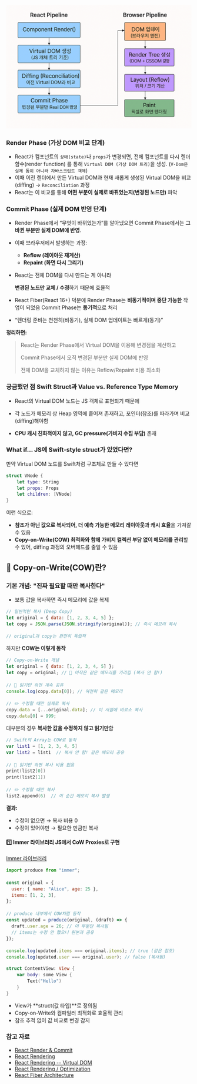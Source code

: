 ![React Rendering Process](./images/React-Rendering.png)

### Render Phase (가상 DOM 비교 단계)

- React가 컴포넌트의 `상태(state)`나 `props`가 변경되면,
  전체 컴포넌트를 다시 렌더 함수(render function) 를 통해 `Virtual DOM (가상 DOM 트리)`을 생성. (`V-Dom은 실제 돔이 아니라 자바스크립트 객체`)
- 이때 이전 렌더에서 만든 Virtual DOM과 현재 새롭게 생성된 Virtual DOM을 비교(diffing)
  → `Reconciliation` 과정
- React는 이 비교를 통해 **어떤 부분이 실제로 바뀌었는지(변경된 노드만)** 파악

### Commit Phase (실제 DOM 반영 단계)

- Render Phase에서 “무엇이 바뀌었는가”를 알아냈으면
  Commit Phase에서는 **그 바뀐 부분만 실제 DOM에 반영**.
- 이때 브라우저에서 발생하는 과정:
  - **Reflow (레이아웃 재계산)**
  - **Repaint (화면 다시 그리기)**
- React는 전체 DOM을 다시 만드는 게 아니라

  **변경된 노드만 교체 / 수정**하기 때문에 효율적

- React Fiber(React 16+) 덕분에 Render Phase는 **비동기적이며 중단 가능한** 작업이 되었음
  Commit Phase는 **동기적**으로 처리
- “렌더링 준비는 천천히(비동기), 실제 DOM 업데이트는 빠르게(동기)”

**정리하면:**

> React는 Render Phase에서 Virtual DOM을 이용해 변경점을 계산하고
>
> Commit Phase에서 오직 변경된 부분만 실제 DOM에 반영
>
> 전체 DOM을 교체하지 않는 이유는 Reflow/Repaint 비용 최소화

### 궁금했던 점 Swift Struct과 Value vs. Reference Type Memory

- React의 Virtual DOM 노드는 JS 객체로 표현되기 때문에

- 각 노드가 메모리 상 Heap 영역에 흩어져 존재하고, 포인터(참조)를 따라가며 비교(diffing)해야함
- **CPU 캐시 친화적이지 않고, GC pressure(가비지 수집 부담)** 존재

### What if... JS에 Swift-style struct가 있었다면?

만약 Virtual DOM 노드를 Swift처럼 구조체로 만들 수 있다면

```swift
struct VNode {
    let type: String
    let props: Props
    let children: [VNode]
}
```

이런 식으로:

- **참조가 아닌 값으로 복사되어, 더 예측 가능한 메모리 레이아웃과 캐시 효율**을 가져갈 수 있음
- **Copy-on-Write(COW) 최적화와 함께 가비지 컬렉션 부담 없이 메모리를 관리**할 수 있어, diffing 과정의 오버헤드를 줄일 수 있음

## 🔄 Copy-on-Write(COW)란?

### 기본 개념: "진짜 필요할 때만 복사한다"

- 보통 값을 복사하면 즉시 메모리에 값을 복제

```javascript
// 일반적인 복사 (Deep Copy)
let original = { data: [1, 2, 3, 4, 5] };
let copy = JSON.parse(JSON.stringify(original)); // 즉시 메모리 복사

// original과 copy는 완전히 독립적
```

하지만 **COW는 이렇게 동작**

```javascript
// Copy-on-Write 개념
let original = { data: [1, 2, 3, 4, 5] };
let copy = original; // 📎 아직은 같은 메모리를 가리킴 (복사 안 함!)

// 👀 읽기만 하면 계속 공유
console.log(copy.data[0]); // 여전히 같은 메모리

// ✏️ 수정할 때만 실제로 복사
copy.data = [...original.data]; // 이 시점에 비로소 복사
copy.data[0] = 999;
```

대부분의 경우 **복사한 값을 수정하지 않고 읽기만**함

```swift
// Swift의 Array는 COW로 동작
var list1 = [1, 2, 3, 4, 5]
var list2 = list1  // 복사 안 함! 같은 메모리 공유

// 👀 읽기만 하면 복사 비용 없음
print(list2[0])
print(list2[1])

// ✏️ 수정할 때만 복사
list2.append(6)  // 이 순간 메모리 복사 발생
```

**결과:**

- 수정이 없으면 → 복사 비용 0
- 수정이 있어야만 → 필요한 만큼만 복사

#### 1️⃣ **Immer 라이브러리** JS에서 CoW Proxies로 구현

[Immer 라이브러리](https://immerjs.github.io/immer/)

```javascript
import produce from "immer";

const original = {
  user: { name: "Alice", age: 25 },
  items: [1, 2, 3],
};

// produce 내부에서 COW처럼 동작
const updated = produce(original, (draft) => {
  draft.user.age = 26; // 이 부분만 복사됨
  // items는 수정 안 했으니 원본과 공유
});

console.log(updated.items === original.items); // true (같은 참조)
console.log(updated.user === original.user); // false (복사됨)
```

```swift
struct ContentView: View {
    var body: some View {
        Text("Hello")
    }
}
```

- View가 **struct(값 타입)**로 정의됨
- Copy-on-Write와 컴파일러 최적화로 효율적 관리
- 참조 추적 없이 값 비교로 변경 감지

### 참고 자료

- [React Render & Commit ](https://react.dev/learn/render-and-commit)
- [React Rendering](https://youtu.be/eBDj0B0HbEQ?si=pXjUkPOQCpi-gAAr)
- [React Rendering -- Virtual DOM](https://youtu.be/2EbCEluOO9Y?si=5Bum_QtqZUubTF4U)
- [React Rendering / Optimization](https://youtu.be/1YAWshEGU6g?si=zsDdCUrZj9JCQkKR)
- [React Fiber Architecture](https://d2.naver.com/helloworld/2690975)
